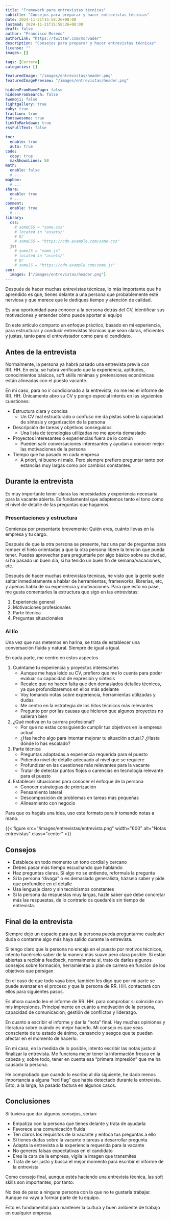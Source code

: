 ```yaml
---
title: "Framework para entrevistas técnicas"
subtitle: "Consejos para preparar y hacer entrevistas técnicas"
date: 2024-11-21T15:58:26+08:00
lastmod: 2024-11-21T15:58:26+08:00
draft: false
author: "Francisco Moreno"
authorLink: "https://twitter.com/morvader"
description: "Consejos para preparar y hacer entrevistas técnicas"
license: ""
images: []

tags: [Carrera]
categories: []

featuredImage: "/images/entrevistas/header.png"
featuredImagePreview: "/images/entrevistas/header.png"

hiddenFromHomePage: false
hiddenFromSearch: false
twemoji: false
lightgallery: true
ruby: true
fraction: true
fontawesome: true
linkToMarkdown: true
rssFullText: false

toc:
  enable: true
  auto: true
code:
  copy: true
  maxShownLines: 50
math:
  enable: false
  # ...
mapbox:
  # ...
share:
  enable: true
  # ...
comment:
  enable: true
  # ...
library:
  css:
    # someCSS = "some.css"
    # located in "assets/"
    # Or
    # someCSS = "https://cdn.example.com/some.css"
  js:
    # someJS = "some.js"
    # located in "assets/"
    # Or
    # someJS = "https://cdn.example.com/some.js"
seo:
  images: ["/images/entrevistas/header.png"]
---
```

<!--more-->

Después de hacer muchas entrevistas técnicas, lo más importante que he aprendido es que, tienes delante a una persona que probablemente esté nerviosa y que merece que le dediques tiempo y atención de calidad.

Es una oportunidad para conocer a la persona detrás del CV, identificar sus motivaciones y entender cómo puede aportar al equipo

En este artículo comparto un enfoque práctico, basado en mi experiencia, para estructurar y conducir entrevistas técnicas que sean claras, eficientes y justas, tanto para el entrevistador como para el candidato.

## Antes de la entrevista

Normalmente, la persona ya habrá pasado una entrevista previa con RR. HH. En esta, se habrá verificado que la experiencia, aptitudes, conocimientos básicos, soft skills mínimas y pretensiones económicas están alineadas con el puesto vacante.

En mi caso, para no ir condicionado a la entrevista, no me leo el informe de RR. HH. Únicamente abro su CV y pongo especial interés en las siguientes cuestiones:

- Estructura clara y concisa
  - Un CV mal estructurado o confuso me da pistas sobre la capacidad de síntesis y organización de la persona
- Descripción de tareas y objetivos conseguidos
  - Una lista de tecnologías utilizadas no me aporta demasiado
- Proyectos interesantes o experiencias fuera de lo común
  - Pueden salir conversaciones interesantes y ayudan a conocer mejor las motivaciones de la persona
- Tiempo que ha pasado en cada empresa
  - A priori, ni bueno ni malo. Pero siempre prefiero preguntar tanto por estancias muy largas como por cambios constantes.

## Durante la entrevista

Es muy importante tener claras las necesidades y experiencia necesaria para la vacante abierta. Es fundamental que adaptemos tanto el tono como el nivel de detalle de las preguntas que hagamos.

### Presentaciones y estructura

Comienza por presentarte brevemente: Quién eres, cuánto llevas en la empresa y tu cargo.

Después de que la otra persona se presente, haz una par de preguntas para romper el hielo orientadas a que la otra persona libere la tensión que pueda tener. Puedes aprovechar para preguntarle por algo básico sobre su ciudad, si ha pasado un buen día, si ha tenido un buen fin de semana/vacaciones, etc.

Después de hacer muchas entrevistas técnicas, he visto que la gente suele saltar inmediatamente a hablar de herramientas, frameworks, librerías, etc, y apenas habla de su experiencia y motivaciones. Para que esto no pase, me gusta comentarles la estructura que sigo en las entrevistas:

1. Experiencia general
2. Motivaciones profesionales
3. Parte técnica
4. Preguntas situacionales

### Al lío

Una vez que nos metemos en harina, se trata de establecer una conversación fluida y natural. Siempre de igual a igual.

En cada parte, me centro en estos aspectos

1. Cuéntame tu experiencia y proyectos interesantes
    - Aunque me haya leído su CV, prefiero que me lo cuenta para poder evaluar su capacidad de expresión y síntesis
    - Recalco que no hacen falta que den demasiados detalles técnicos, ya que profundizaremos en ellos más adelante
    - Voy tomando notas sobre experiencia, herramientas utilizadas y dudas
    - Me centro en la estrategia de los hitos técnicos más relevantes
    - Pregunto por por las causas que hicieron que algunos proyectos no salieran bien
2. ¿Qué motiva en tu carrera profesional?
    - Por qué no estás consiguiendo cumplir tus objetivos en la empresa actual
    - ¿Has hecho algo para intentar mejorar tu situación actual.? ¿Hasta dónde lo has escalado?
3. Parte técnica
    - Preguntas adaptadas a experiencia requerida para el puesto
    - Pidiendo nivel de detalle adecuado al nivel que se requiere
    - Profundizar en las cuestiones más relevantes para la vacante
    - Tratar de detectar puntos flojos o carencias en tecnología relevante para el puesto
4. Establecer situaciones para conocer el enfoque de la persona
    - Conocer estrategias de priorización
    - Pensamiento lateral
    - Descomposición de problemas en tareas más pequeñas
    - Alineamiento con negocio

Para que os hagáis una idea, uso este formato para ir tomando notas a mano.

{{< figure src="/images/entrevistas/entrevista.png" width="600" alt="Notas entrevistas" class="center" >}}

## Consejos

- Establece en todo momento un tono cordial y cercano
- Debes pasar más tiempo escuchando que hablando
- Haz preguntas claras. Si algo no se entiende, reformula la pregunta
- Si la persona “divaga” o es demasiado generalista, házselo saber y pide que profundice en el detalle
- Usa lenguaje claro y sin tecnicismos constantes
- Si la persona da respuestas muy largas, hazle saber que debe concretar más las respuestas, de lo contrario os quedaréis sin tiempo de entrevista.

## Final de la entrevista

Siempre dejo un espacio para que la persona pueda preguntarme cualquier duda o contarme algo más haya salido durante la entrevista.

Si tengo claro que la persona no encaja en el puesto por motivos técnicos, intento hacérselo saber de la manera más suave pero clara posible. Si están abiertas a recibir a feedback, normalmente sí, trato de darles algunos consejos sobre formación, herramientas o plan de carrera en función de los objetivos que persigan.

En el caso de que todo vaya bien, también les digo que por mi parte se puede avanzar en el proceso y que la persona de RR. HH. contactará con ellos para siguientes pasos.

Es ahora cuando leo el informe de RR. HH. para comprobar si coincide con mis impresiones. Principalmente en cuánto a motivación de la persona, capacidad de comunicación, gestión de conflictos y liderazgo.

En cuanto a escribir el informe y dar la “nota” final. Hay muchas opiniones y literatura sobre cuándo es mejor hacerlo. Mi consejo es que seas consciente de tu estado de ánimo, cansancio y sesgos que te puedan afectar en el momento de hacerlo.

En mi caso, en la medida de lo posible, intento escribir las notas justo al finalizar la entrevista. Me funciona mejor tener la información fresca en la cabeza y, sobre todo, tener en cuenta esa “primera impresión” que me ha causado la persona.

He comprobado que cuando lo escribo al día siguiente, he dado menos importancia a alguna “red flag” que había detectado durante la entrevista. Esto, a la larga, ha pasado factura en algunos casos.

## Conclusiones

Si tuviera que dar algunos consejos, serían:

- Empatiza con la persona que tienes delante y trata de ayudarla
- Favorece una comunicación fluida
- Ten claros los requisitos de la vacante y enfoca tus preguntas a ello
- Si tienes dudas sobre la vacante o tareas a desarrollar pregunta
- Adapta la entrevista a la experiencia requerida para la vacante
- No generes falsas expectativas en el candidato
- Eres la cara de la empresa, vigila la imagen que transmites
- Trata de ser justo y busca el mejor momento para escribir el informe de la entrevista

Como consejo final, aunque estés haciendo una entrevista técnica, las soft skills son importantes, por tanto:

No des de paso a ninguna persona con la que no te gustaría trabajar. Aunque no vaya a formar parte de tu equipo.

Esto es fundamental para mantener la cultura y buen ambiente de trabajo en cualquier empresa.
